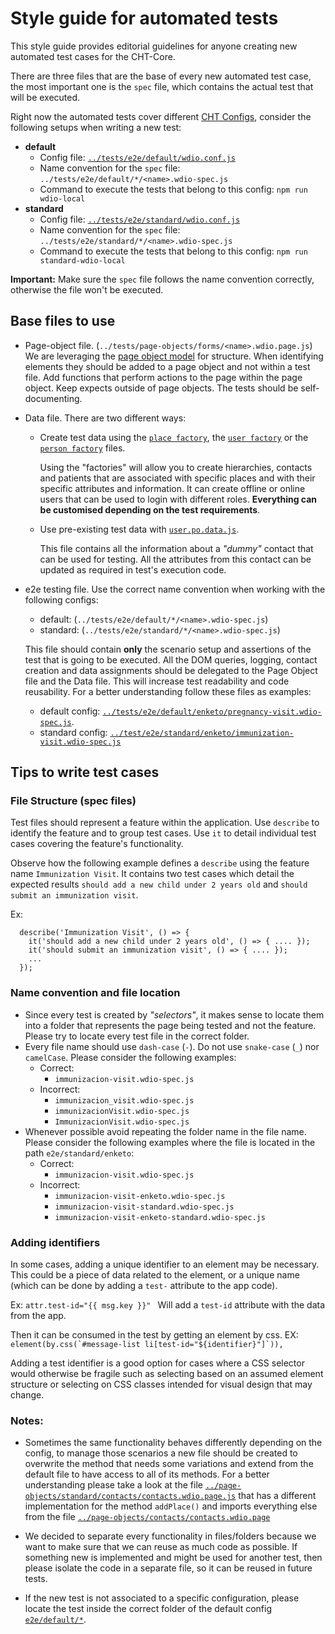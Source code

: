 # Style guide for automated tests

This style guide provides editorial guidelines for anyone creating new automated test cases for the CHT-Core.

There are three files that are the base of every new automated test case, the most important one is the `spec` file, which contains the actual test that will be executed. 

Right now the automated tests cover different [CHT Configs](../config/), consider the following setups when writing a new test:
* **default**
    * Config file: [`../tests/e2e/default/wdio.conf.js`](e2e/default/wdio.conf.js)
    * Name convention for the `spec` file: `../tests/e2e/default/*/<name>.wdio-spec.js`
    * Command to execute the tests that belong to this config:  `npm run wdio-local`
* **standard**
    * Config file: [`../tests/e2e/standard/wdio.conf.js`](e2e/standard/wdio.conf.js)
    * Name convention for the `spec` file: `../tests/e2e/standard/*/<name>.wdio-spec.js`
    * Command to execute the tests that belong to this config:  `npm run standard-wdio-local`

**Important:** Make sure the `spec` file follows the name convention correctly, otherwise the file won't be executed. 

## Base files to use

* Page-object file. (`../tests/page-objects/forms/<name>.wdio.page.js`)
    We are leveraging the [page object model](https://www.thoughtworks.com/insights/blog/using-page-objects-overcome-protractors-shortcomings) for structure. When identifying elements they should be added to a page object and not within a test file. Add functions that perform actions to the page within the page object. Keep expects outside of page objects. The tests should be self-documenting.

* Data file. There are two different ways:
  * Create test data using the [`place factory`](factories/cht/contacts/place.js), the [`user factory`](factories/cht/users/users.js) or the [`person factory`](factories/cht/contacts/person.js) files.
  
    Using the "factories" will allow you to create hierarchies, contacts and patients that are associated with specific places and with their specific attributes and information. It can create offline or online users that can be used to login with different roles. **Everything can be customised depending on the test requirements**.
  * Use pre-existing test data with [`user.po.data.js`](page-objects/forms/data/user.po.data.js).  
  
    This file contains all the information about a _"dummy"_ contact that can be used for testing. All the attributes from this contact can be updated as required in test's execution code.

* e2e testing file. Use the correct name convention when working with the following configs:
    - default: (`../tests/e2e/default/*/<name>.wdio-spec.js`) 
    - standard: (`../tests/e2e/standard/*/<name>.wdio-spec.js`)

    This file should contain **only** the scenario setup and assertions of the test that is going to be executed. All the DOM queries, logging, contact creation and data assignments should be delegated to the Page Object file and the Data file. This will increase test readability and code reusability. For a better understanding follow these files as examples:
    * default config: [`../tests/e2e/default/enketo/pregnancy-visit.wdio-spec.js`](e2e/default/enketo/pregnancy-visit.wdio-spec.js).
    * standard config: [`../test/e2e/standard/enketo/immunization-visit.wdio-spec.js`](e2e/standard/enketo/immunization-visit.wdio-spec.js)

## Tips to write test cases
### File Structure (spec files)

Test files should represent a feature within the application. Use `describe` to identify the feature and to group test cases. Use `it` to detail individual test cases covering the feature's functionality.

Observe how the following example defines a `describe` using the feature name `Immunization Visit`. It contains two test cases which detail the expected results `should add a new child under 2 years old` and `should submit an immunization visit`.

Ex: 
```
  describe('Immunization Visit', () => {
    it('should add a new child under 2 years old', () => { .... });
    it('should submit an immunization visit', () => { .... });
    ...
  });
```

### Name convention and file location

* Since every test is created by _"selectors"_, it makes sense to locate them into a folder that represents the page being tested and not the feature. Please try to locate every test file in the correct folder.
* Every file name should use `dash-case` (`-`). Do not use `snake-case` (`_`) nor `camelCase`. Please consider the following examples:
  * Correct:
    * `immunizacion-visit.wdio-spec.js`
  * Incorrect:
    * `immunizacion_visit.wdio-spec.js`
    * `immunizacionVisit.wdio-spec.js`
    * `ImmunizacionVisit.wdio-spec.js`
* Whenever possible avoid repeating the folder name in the file name. Please consider the following examples where the file is located in the path `e2e/standard/enketo`:
  * Correct:
    * `immunizacion-visit.wdio-spec.js`
  * Incorrect:
    * `immunizacion-visit-enketo.wdio-spec.js`
    * `immunizacion-visit-standard.wdio-spec.js`
    * `immunizacion-visit-enketo-standard.wdio-spec.js`

### Adding identifiers
In some cases, adding a unique identifier to an element may be necessary. This could be a piece of data related to the element, or a unique name (which can be done by adding a `test-` attribute to the app code).

Ex:  `attr.test-id="{{ msg.key }}" ` Will add a `test-id` attribute with the data from the app.

Then it can be consumed in the test by getting an element by css. EX: ``element(by.css(`#message-list li[test-id="${identifier}"]`)),``

Adding a test identifier is a good option for cases where a CSS selector would otherwise be fragile such as selecting based on an assumed element structure or selecting on CSS classes intended for visual design that may change.

### Notes:

* Sometimes the same functionality behaves differently depending on the config, to manage those scenarios a new file should be created to overwrite the method that needs some variations and extend from the default file to have access to all of its methods.
For a better understanding please take a look at the file [`../page-objects/standard/contacts/contacts.wdio.page.js`](page-objects/standard/contacts/contacts.wdio.page.js) that has a different implementation for the method `addPlace()` and imports everything else from the file [`../page-objects/contacts/contacts.wdio.page`](page-objects/contacts/contacts.wdio.page.js)

* We decided to separate every functionality in files/folders because we want to make sure that we can reuse as much code as possible. If something new is implemented and might be used for another test, then please isolate the code in a separate file, so it can be reused in future tests.

* If the new test is not associated to a specific configuration, please locate the test inside the correct folder of the default config [`e2e/default/*`](e2e/default/). 
